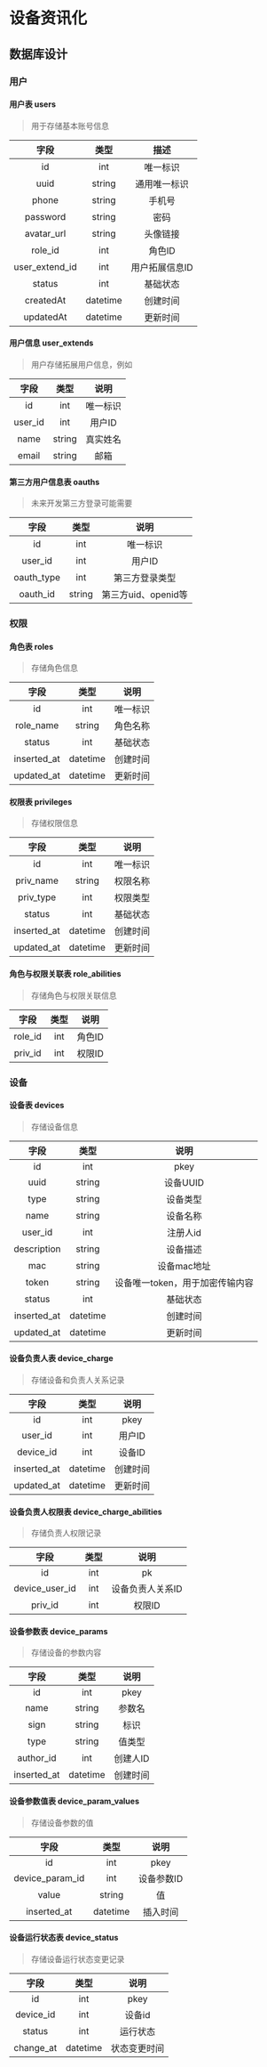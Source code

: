 # 设备资讯化

## 数据库设计

### 用户

#### 用户表 users

> 用于存储基本账号信息

| 字段 | 类型 | 描述 |
|:----:|:----:|:----:|
| id | int | 唯一标识 |
| uuid | string | 通用唯一标识 |
| phone | string | 手机号 |
| password | string | 密码 |
| avatar_url | string | 头像链接 |
| role_id | int | 角色ID |
| user_extend_id | int | 用户拓展信息ID |
| status | int | 基础状态 |
| createdAt | datetime | 创建时间 |
| updatedAt | datetime | 更新时间 |

#### 用户信息 user_extends

> 用户存储拓展用户信息，例如

| 字段 | 类型 | 说明 |
|:----:|:----:|:----:|
| id | int | 唯一标识 |
| user_id | int | 用户ID |
| name | string | 真实姓名 |
| email | string | 邮箱 |

#### 第三方用户信息表 oauths

> 未来开发第三方登录可能需要

| 字段 | 类型 | 说明 |
|:----:|:----:|:----:|
| id | int | 唯一标识 |
| user_id | int | 用户ID |
| oauth_type | int | 第三方登录类型 |
| oauth_id | string | 第三方uid、openid等 |

### 权限

#### 角色表 roles

> 存储角色信息

| 字段 | 类型 | 说明 |
|:----:|:----:|:----:|
| id | int | 唯一标识 |
| role_name | string | 角色名称 |
| status | int | 基础状态 |
| inserted_at | datetime | 创建时间 |
| updated_at | datetime | 更新时间 |

#### 权限表 privileges

> 存储权限信息

| 字段 | 类型 | 说明 |
|:----:|:----:|:----:|
| id | int | 唯一标识 |
| priv_name | string | 权限名称 |
| priv_type | int | 权限类型 |
| status | int | 基础状态 |
| inserted_at | datetime | 创建时间 |
| updated_at | datetime | 更新时间 |

#### 角色与权限关联表 role_abilities

> 存储角色与权限关联信息

| 字段 | 类型 | 说明 |
|:----:|:----:|:----:|
| role_id | int | 角色ID |
| priv_id | int | 权限ID |

### 设备

#### 设备表 devices

> 存储设备信息

| 字段 | 类型 | 说明 |
|:----:|:----:|:----:|
| id | int | pkey |
| uuid | string | 设备UUID |
| type | string | 设备类型 |
| name | string | 设备名称 |
| user_id | int | 注册人id |
| description | string | 设备描述 |
| mac | string | 设备mac地址 |
| token | string | 设备唯一token，用于加密传输内容 |
| status | int | 基础状态 |
| inserted_at | datetime | 创建时间 |
| updated_at | datetime | 更新时间 |

#### 设备负责人表 device_charge

> 存储设备和负责人关系记录

| 字段 | 类型 | 说明 |
|:----:|:----:|:----:|
| id | int | pkey |
| user_id | int | 用户ID |
| device_id | int | 设备ID |
| inserted_at | datetime | 创建时间 |
| updated_at | datetime | 更新时间 |

#### 设备负责人权限表 device_charge_abilities

> 存储负责人权限记录

| 字段 | 类型 | 说明 |
|:----:|:----:|:----:|
| id | int | pk |
| device_user_id | int | 设备负责人关系ID |
| priv_id | int | 权限ID |

#### 设备参数表 device_params

> 存储设备的参数内容

| 字段 | 类型 | 说明 |
|:----:|:----:|:----:|
| id | int | pkey |
| name | string | 参数名 |
| sign | string | 标识 |
| type | string | 值类型 |
| author_id | int | 创建人ID |
| inserted_at | datetime | 创建时间 |

#### 设备参数值表 device_param_values

> 存储设备参数的值

| 字段 | 类型 | 说明 |
|:----:|:----:|:----:|
| id | int | pkey |
| device_param_id | int | 设备参数ID |
| value | string | 值 |
| inserted_at | datetime | 插入时间 |


#### 设备运行状态表 device_status

> 存储设备运行状态变更记录

| 字段 | 类型 | 说明 |
|:----:|:----:|:----:|
| id | int | pkey |
| device_id | int | 设备id |
| status | int | 运行状态 |
| change_at | datetime | 状态变更时间 |
